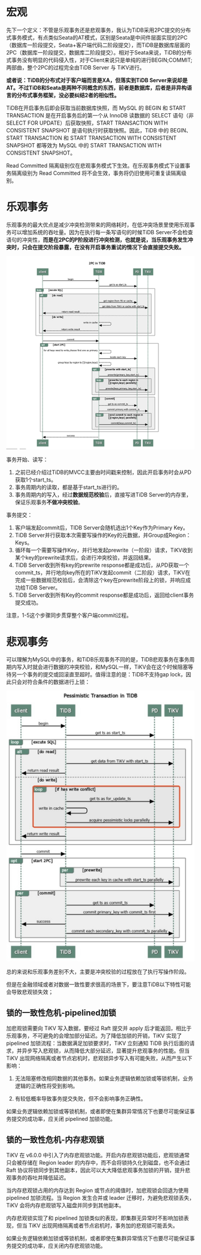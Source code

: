 # 宏观

先下一个定义：不管是乐观事务还是悲观事务，我认为TiDB采用2PC提交的分布式事务模式，有点类似Seata的AT模式，区别是Seata是中间件层面实现的2PC（数据库一阶段提交，Seata+客户端代码二阶段提交），而TiDB是数据库层面的2PC（数据库一阶段提交，数据库二阶段提交）。相对于Seata来说，TiDB的分布式事务没有明显的代码侵入性，对于Client来说只是单纯的进行BEGIN;COMMIT;两部曲，整个2PC的过程完全由TiDB Server 与 TiKV进行。

**或者说：TiDB的分布式对于客户端而言是XA，但落实到TiDB Server来说却是AT。不过TiDB和Seata是两种不同概念的东西，前者是数据库，后者是非异构语言的分布式事务框架，没必要纠结2者的相似性。**

TiDB在开启事务后即会获取当前数据库快照，而 MySQL 的 BEGIN 和 START TRANSACTION 是在开启事务后的第一个从 InnoDB 读数据的 SELECT 语句（非 SELECT FOR UPDATE）后获取快照，START TRANSACTION WITH CONSISTENT SNAPSHOT 是语句执行时获取快照。因此，TiDB 中的 BEGIN、START TRANSACTION 和 START TRANSACTION WITH CONSISTENT SNAPSHOT 都等效为 MySQL 中的 START TRANSACTION WITH CONSISTENT SNAPSHOT。

Read Committed 隔离级别仅在悲观事务模式下生效。在乐观事务模式下设置事务隔离级别为 Read Committed 将不会生效，事务将仍旧使用可重复读隔离级别。

# 乐观事务

乐观事务的最大优点是减少冲突检测带来的网络耗时，在低冲突场景里使用乐观事务可以增加系统的吞吐量。因为在执行每一条写语句的时候TiDB Server不会检查语句的冲突性，**而是在2PC的P阶段进行冲突检测，也就是说，当乐观事务发生冲突时，只会在提交阶段暴露，在没有开启事务重试的情况下会直接提交失败。**

![01](07-事务.assets/01.png)

事务开始、读写：

1. 之前已经介绍过TiDB的MVCC主要由时间戳来控制，因此开启事务时会从PD获取1个start_ts。
2. 事务周期内的读取，都是基于start_ts进行的。
3. 事务周期内的写入，经过**数据规范校验**后，直接写进TiDB Server的内存里，保证乐观事务**不做冲突校验**。

事务提交：

1. 客户端发起commit后，TIDB Server会随机选出1个Key作为Primary Key。
2. TiDB Server并行获取本次需要写操作的Key的元数据，并Group成Region：Keys。
3. 循环每一个需要写操作Key，并行地发起prewrite（一阶段）请求，TiKV收到某个key的prewrite请求后，会进行冲突校验，并返回结果。
4. TiDB Server收到所有key的prewrite response都是成功后，从PD获取一个commit_ts，并行地向key所在的TiKV发起commit（二阶段）请求，TiKV在完成一些数据规范校验后，会清除这个key在prewrite阶段上的锁，并响应成功给TiDB Server。
5. TiDB Server收到所有Key的commit response都是成功后，返回给client事务提交成功。

注意，1-5这个步骤同步贯穿整个客户端commit过程。

# 悲观事务

可以理解为MySQL中的事务，和TiDB乐观事务不同的是，TiDB悲观事务在事务周期内写入时就会进行数据的冲突校验，和MySQL一样，TiKV会在这个时候阻塞等待另一个事务的提交或回滚直至超时。值得注意的是：TiDB不支持gap lock，因此只会对符合条件的数据进行上锁：

![02](07-事务.assets/02.png)

总的来说和乐观事务差别不大，主要是冲突校验的过程放在了执行写操作阶段。

但是在金融领域或者对数据一致性要求很高的场景下，要注意TiDB以下特性可能会导致悲观锁失效；

## 锁的一致性危机-pipelined加锁

加悲观锁需要向 TiKV 写入数据，要经过 Raft 提交并 apply 后才能返回，相比于乐观事务，不可避免的会增加部分延迟。为了降低加锁的开销，TiKV 实现了 pipelined 加锁流程：当数据满足加锁要求时，TiKV 立刻通知 TiDB 执行后面的请求，并异步写入悲观锁，从而降低大部分延迟，显著提升悲观事务的性能。但当 TiKV 出现网络隔离或者节点宕机时，悲观锁异步写入有可能失败，从而产生以下影响：

1. 无法阻塞修改相同数据的其他事务。如果业务逻辑依赖加锁或等锁机制，业务逻辑的正确性将受到影响。

2. 有较低概率导致事务提交失败，但不会影响事务正确性。

如果业务逻辑依赖加锁或等锁机制，或者即使在集群异常情况下也要尽可能保证事务提交的成功率，应关闭 pipelined 加锁功能。

## 锁的一致性危机-内存悲观锁

TiKV 在 v6.0.0 中引入了内存悲观锁功能。开启内存悲观锁功能后，悲观锁通常只会被存储在 Region leader 的内存中，而不会将锁持久化到磁盘，也不会通过 Raft 协议将锁同步到其他副本，因此可以大大降低悲观事务加锁的开销，提升悲观事务的吞吐并降低延迟。

当内存悲观锁占用的内存达到 Region 或节点的阈值时，加悲观锁会回退为使用 pipelined 加锁流程。当 Region 发生合并或 leader 迁移时，为避免悲观锁丢失，TiKV 会将内存悲观锁写入磁盘并同步到其他副本。

内存悲观锁实现了和 pipelined 加锁类似的表现，即集群无异常时不影响加锁表现，但当 TiKV 出现网络隔离或者节点宕机时，事务加的悲观锁可能丢失。

如果业务逻辑依赖加锁或等锁机制，或者即使在集群异常情况下也要尽可能保证事务提交的成功率，应关闭内存悲观锁功能。